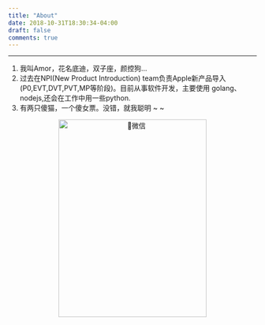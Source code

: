 ```yaml
---
title: "About"
date: 2018-10-31T18:30:34-04:00
draft: false
comments: true
---
```


---

1. 我叫Amor，花名底迪，双子座，颜控狗...
2. 过去在NPI(New Product Introduction) team负责Apple新产品导入(P0,EVT,DVT,PVT,MP等阶段)。目前从事软件开发，主要使用 golang、nodejs,还会在工作中用一些python.
3. 有两只傻猫，一个傻女票。没错，就我聪明 ~ ~

<div  align="center">
 <img src="https://ws1.sinaimg.cn/large/d3a5dd3cgy1fwtk2fsyi4j20kw0r2qf0.jpg" width = "300" height = "400" alt="微信"/>
</div>